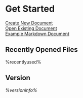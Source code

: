 Get Started
===========

[Create New Document](downmarker:new)  
[Open Existing Document](downmarker:open)  
[Example Markdown Document](downmarker:example)

Recently Opened Files
---------------------

%recentlyused%

Version
-------

*%versioninfo%*